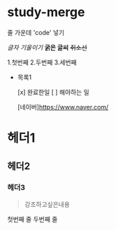 # study-merge

 줄 가운데 'code' 넣기
 
   *글자 기울이기*
   **굵은 글씨**
   ~~취소선~~
 
 1.첫번째
   2.두번째
   3.세번째

- 목록1
  
  [x] 완료한일
  [ ] 해야하는 일
  
  [네이버]https://www.naver.com/

# 헤더1
## 헤더2
### 헤더3

>강조하고싶은내용

   첫번째 줄
   두번째 줄
   
